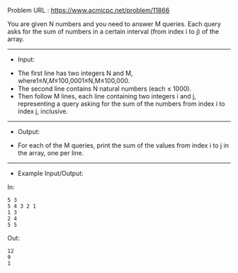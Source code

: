 Problem URL : https://www.acmicpc.net/problem/11866

You are given N numbers and you need to answer M queries. Each query asks for the sum of numbers in a certain interval (from index i to j) of the array.

---
* Input:

- The first line has two integers N and M, where1≤𝑁,𝑀≤100,0001≤N,M≤100,000. 
- The second line contains N natural numbers (each ≤ 1000). 
- Then follow M lines, each line containing two integers i and j, representing a query asking for the sum of the numbers from index i to index j, inclusive. 


---
* Output:

- For each of the M queries, print the sum of the values from index i to j in the array, one per line.

---
* Example Input/Output:

In:
```
5 3
5 4 3 2 1
1 3
2 4
5 5
```

Out:
```
12
9
1
```
